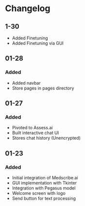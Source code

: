 # Changelog

## 1-30
- Added Finetuning
- Added Finetuning via GUI

## 01-28

### Added
- Added navbar
- Store pages in pages directory

## 01-27

### Added
- Pivoted to Assess.ai
- Built interactive chat UI
- Stores chat history (Unencrypted)

## 01-23

### Added
- Initial integration of Medscribe.ai
- GUI implementation with Tkinter
- Integration with Pegasus model
- Welcome screen with logo
- Send button for text processing
